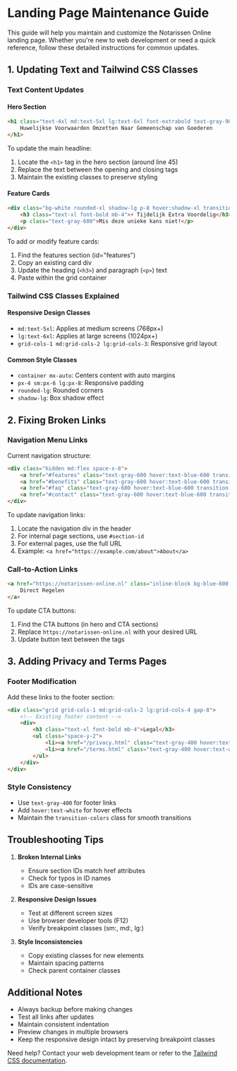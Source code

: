 # Landing Page Maintenance Guide

This guide will help you maintain and customize the Notarissen Online landing page. Whether you're new to web development or need a quick reference, follow these detailed instructions for common updates.

## 1. Updating Text and Tailwind CSS Classes

### Text Content Updates

#### Hero Section
```html
<h1 class="text-4xl md:text-5xl lg:text-6xl font-extrabold text-gray-900 mb-8 leading-tight">
    Huwelijkse Voorwaarden Omzetten Naar Gemeenschap van Goederen
</h1>
```
To update the main headline:
1. Locate the `<h1>` tag in the hero section (around line 45)
2. Replace the text between the opening and closing tags
3. Maintain the existing classes to preserve styling

#### Feature Cards
```html
<div class="bg-white rounded-xl shadow-lg p-8 hover:shadow-xl transition-shadow duration-300">
    <h3 class="text-xl font-bold mb-4">⚡ Tijdelijk Extra Voordelig</h3>
    <p class="text-gray-600">Mis deze unieke kans niet!</p>
</div>
```
To add or modify feature cards:
1. Find the features section (id="features")
2. Copy an existing card div
3. Update the heading (`<h3>`) and paragraph (`<p>`) text
4. Paste within the grid container

### Tailwind CSS Classes Explained

#### Responsive Design Classes
- `md:text-5xl`: Applies at medium screens (768px+)
- `lg:text-6xl`: Applies at large screens (1024px+)
- `grid-cols-1 md:grid-cols-2 lg:grid-cols-3`: Responsive grid layout

#### Common Style Classes
- `container mx-auto`: Centers content with auto margins
- `px-4 sm:px-6 lg:px-8`: Responsive padding
- `rounded-lg`: Rounded corners
- `shadow-lg`: Box shadow effect

## 2. Fixing Broken Links

### Navigation Menu Links
Current navigation structure:
```html
<div class="hidden md:flex space-x-8">
    <a href="#features" class="text-gray-600 hover:text-blue-600 transition-colors">Voordelen</a>
    <a href="#benefits" class="text-gray-600 hover:text-blue-600 transition-colors">Waarom Kiezen</a>
    <a href="#faq" class="text-gray-600 hover:text-blue-600 transition-colors">FAQ</a>
    <a href="#contact" class="text-gray-600 hover:text-blue-600 transition-colors">Contact</a>
</div>
```

To update navigation links:
1. Locate the navigation div in the header
2. For internal page sections, use `#section-id`
3. For external pages, use the full URL
4. Example: `<a href="https://example.com/about">About</a>`

### Call-to-Action Links
```html
<a href="https://notarissen-online.nl" class="inline-block bg-blue-600 text-white...">
    Direct Regelen
</a>
```
To update CTA buttons:
1. Find the CTA buttons (in hero and CTA sections)
2. Replace `https://notarissen-online.nl` with your desired URL
3. Update button text between the tags

## 3. Adding Privacy and Terms Pages

### Footer Modification
Add these links to the footer section:
```html
<div class="grid grid-cols-1 md:grid-cols-2 lg:grid-cols-4 gap-8">
    <!-- Existing footer content -->
    <div>
        <h3 class="text-xl font-bold mb-4">Legal</h3>
        <ul class="space-y-2">
            <li><a href="/privacy.html" class="text-gray-400 hover:text-white transition-colors">Privacy Policy</a></li>
            <li><a href="/terms.html" class="text-gray-400 hover:text-white transition-colors">Terms of Service</a></li>
        </ul>
    </div>
</div>
```

### Style Consistency
- Use `text-gray-400` for footer links
- Add `hover:text-white` for hover effects
- Maintain the `transition-colors` class for smooth transitions

## Troubleshooting Tips

1. **Broken Internal Links**
   - Ensure section IDs match href attributes
   - Check for typos in ID names
   - IDs are case-sensitive

2. **Responsive Design Issues**
   - Test at different screen sizes
   - Use browser developer tools (F12)
   - Verify breakpoint classes (sm:, md:, lg:)

3. **Style Inconsistencies**
   - Copy existing classes for new elements
   - Maintain spacing patterns
   - Check parent container classes

## Additional Notes

- Always backup before making changes
- Test all links after updates
- Maintain consistent indentation
- Preview changes in multiple browsers
- Keep the responsive design intact by preserving breakpoint classes

Need help? Contact your web development team or refer to the [Tailwind CSS documentation](https://tailwindcss.com/docs).